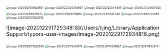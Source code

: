 <img src="/Users/lijing/Library/Application Support/typora-user-images/image-20201227213628801.png" alt="image-20201227213628801" style="zoom:50%;" />





<img src="/Users/lijing/Library/Application Support/typora-user-images/image-20201227220356857.png" alt="image-20201227220356857" style="zoom:50%;" />



<img src="/Users/lijing/Library/Application Support/typora-user-images/image-20201227220411449.png" alt="image-20201227220411449" style="zoom:50%;" />



<img src="/Users/lijing/Library/Application Support/typora-user-images/image-20201227223537020.png" alt="image-20201227223537020" style="zoom:50%;" />

<img src="/Users/lijing/Library/Application Support/typora-user-images/image-20201229160711673.png" alt="image-20201229160711673" style="zoom:50%;" />



<img src="/Users/lijing/Library/Application Support/typora-user-images/image-20201229165239968.png" alt="image-20201229165239968" style="zoom:50%;" />

<img src="/Users/lijing/Library/Application Support/typora-user-images/image-20201229165451140.png" alt="image-20201229165451140" style="zoom:50%;" />

<img src="/Users/lijing/Library/Application Support/typora-user-images/image-20201229165720088.png" alt="image-20201229165720088" style="zoom:50%;" />

<img src="/Users/lijing/Library/Application Support/typora-user-images/image-20201229172802912.png" alt="image-20201229172802912" style="zoom:50%;" />

![image-20201229172934818](/Users/lijing/Library/Application Support/typora-user-images/image-20201229172934818.png)

<img src="/Users/lijing/Library/Application Support/typora-user-images/image-20201229173222938.png" alt="image-20201229173222938" style="zoom:50%;" />

<img src="/Users/lijing/Library/Application Support/typora-user-images/image-20201229173240178.png" alt="image-20201229173240178" style="zoom:50%;" />





<img src="/Users/lijing/Library/Application Support/typora-user-images/image-20201229174209627.png" alt="image-20201229174209627" style="zoom:50%;" />

<img src="/Users/lijing/Library/Application Support/typora-user-images/image-20201229174324571.png" alt="image-20201229174324571" style="zoom:50%;" />





